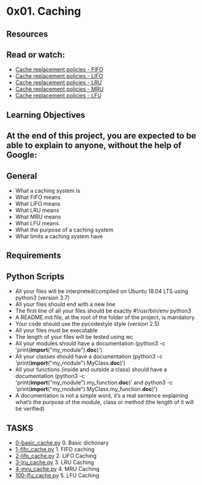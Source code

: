 # 0x01. Caching

## Resources
## Read or watch:

* [Cache replacement policies - FIFO](https://intranet.alxswe.com/rltoken/fjhr6EvFeF3mWwsPQXUKdQ)
* [Cache replacement policies - LIFO](https://intranet.alxswe.com/rltoken/U44RQjXp8xBtsbNIyhHIyw)
* [Cache replacement policies - LRU](https://intranet.alxswe.com/rltoken/gKerxvR4dnXQYkBX2ujZiQ)
* [Cache replacement policies - MRU](https://intranet.alxswe.com/rltoken/Tmk4qEBZ7QTknvbpKabWfQ)
* [Cache replacement policies - LFU](https://intranet.alxswe.com/rltoken/8PEJ8L34bxhL2y--BW5zGQ)

## Learning Objectives
## At the end of this project, you are expected to be able to explain to anyone, without the help of Google:
## General

* What a caching system is
* What FIFO means
* What LIFO means
* What LRU means
* What MRU means
* What LFU means
* What the purpose of a caching system
* What limits a caching system have

## Requirements
## Python Scripts

* All your files will be interpreted/compiled on Ubuntu 18.04 LTS using python3 (version 3.7)
* All your files should end with a new line
* The first line of all your files should be exactly #!/usr/bin/env python3
* A README.md file, at the root of the folder of the project, is mandatory
* Your code should use the pycodestyle style (version 2.5)
* All your files must be executable
* The length of your files will be tested using wc
* All your modules should have a documentation (python3 -c 'print(__import__("my_module").__doc__)')
* All your classes should have a documentation (python3 -c 'print(__import__("my_module").MyClass.__doc__)')
* All your functions (inside and outside a class) should have a documentation (python3 -c 'print(__import__("my_module").my_function.__doc__)' and python3 -c 'print(__import__("my_module").MyClass.my_function.__doc__)')
* A documentation is not a simple word, it’s a real sentence explaining what’s the purpose of the module, class or method (the length of it will be verified)

## TASKS

* [0-basic_cache.py](./0-basic_cache.py) 0. Basic dictionary 
* [1-fifo_cache.py](./1-fifo_cache.py) 1. FIFO caching 
* [2-lifo_cache.py](./2-lifo_cache.py) 2. LIFO Caching
* [3-lru_cache.py](./3-lru_cache.py) 3. LRU Caching 
* [4-mru_cache.py](./4-mru_cache.py) 4. MRU Caching 
* [100-lfu_cache.py](./100-lfu_cache.py) 5. LFU Caching 